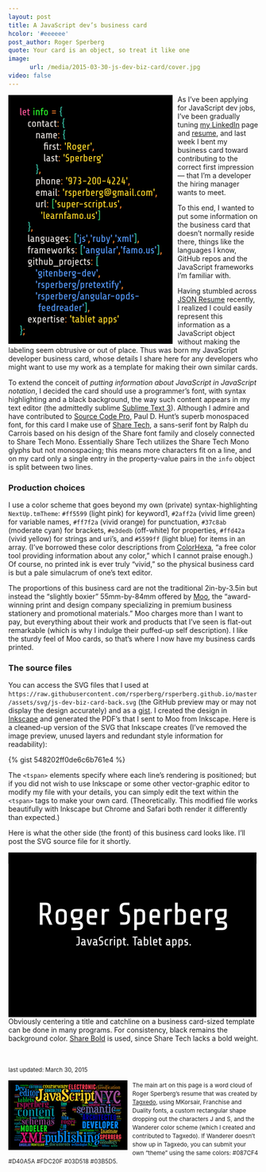 ```yaml
---
layout: post
title: A JavaScript dev’s business card
hcolor: '#eeeeee'
post_author: Roger Sperberg
quote: Your card is an object, so treat it like one
image:
      url: /media/2015-03-30-js-dev-biz-card/cover.jpg
video: false
---
```

<p><img src="/media/2015-03-30-js-dev-biz-card/biz-card-back-500px-tall.png" width="331px" style="float:left; padding-right: 10px;" />As I’ve been applying for JavaScript dev jobs, I’ve been gradually tuning <a href="https://www.linkedin.com/in/rsperberg" title="link to rsperberg profile on LinkedIn">my LinkedIn</a> page and <a href="https://github.com/rsperberg/rsperberg.github.io/blob/master/assets/pdf/Sperberg_resume.pdf" title="link to my resume at GitHub">resume</a>, and last week I bent my business card toward contributing to the correct first impression — that I’m a developer the hiring manager wants to meet.</p>

To this end, I wanted to put some information on the business card that doesn’t normally reside there, things like the languages I know, GitHub repos and the JavaScript frameworks I’m familiar with.

Having stumbled across [JSON Resume](https://jsonresume.org/) recently, I realized I could easily represent this information as a JavaScript object without making the labeling seem obtrusive or out of place. Thus was born my JavaScript developer business card, whose details I share here for any developers who might want to use my work as a template for making their own similar cards.

To extend the conceit of _putting information about JavaScript in JavaScript notation_, I decided the card should use a programmer’s font, with syntax highlighting and a black background, the way such content appears in my text editor (the admittedly sublime [Sublime Text 3](http://www.sublimetext.com/ "link to Sublime Text site")). Although I admire and have contributed to [Source Code Pro](https://github.com/adobe-fonts/source-code-pro "link to Source Code Pro download page"), Paul D. Hunt’s superb monospaced font, for this card I make use of [Share Tech](http://www.google.com/fonts/specimen/Share+Tech "link to Google Fonts page for Share Tech"), a sans-serif font by Ralph du Carrois based on his design of the Share font family and closely connected to Share Tech Mono. Essentially Share Tech utilizes the Share Tech Mono glyphs but not monospacing; this means more characters fit on a line, and on my card only a single entry in the property-value pairs in the `info` object is split between two lines.

### Production choices
I use a color scheme that goes beyond my own (private) syntax-highlighting `NextUp.tmTheme`: `#ff5599` (light pink) for keyword1, `#2aff2a` (vivid lime green) for variable names, `#ff7f2a` (vivid orange) for punctuation, `#37c8ab` (moderate cyan) for brackets, `#e3dedb` (off-white) for properties, `#ffd42a` (vivid yellow) for strings and uri’s, and  `#5599ff` (light blue) for items in an array. (I’ve borrowed these color descriptions from [ColorHexa](colorhexa.com "link to colorhexa.com"), “a free color tool providing information about any color,” which I cannot praise enough.) Of course, no printed ink is ever truly “vivid,” so the physical business card is but a pale simulacrum of one’s text editor.

The proportions of this business card are not the traditional 2in-by-3.5in but instead the “slightly boxier” 55mm-by-84mm offered by [Moo](http://moo.com "link to moo.com"), the “award-winning print and design company specializing in premium business stationery and promotional materials.” Moo charges more than I want to pay, but everything about their work and products that I’ve seen is flat-out remarkable (which is why I indulge their puffed-up self description). I like the sturdy feel of Moo cards, so that’s where I now have my business cards printed.

### The source files
You can access the SVG files that I used at `https://raw.githubusercontent.com/rsperberg/rsperberg.github.io/master/assets/svg/js-dev-biz-card-back.svg` (the GitHub preview may or may not display the design accurately) and as a [gist](https://gist.github.com/rsperberg/548202ff0de6c6b761e4). I created the design in [Inkscape](https://inkscape.org "link to inkscape.org") and generated the PDF’s that I sent to Moo from Inkscape. Here is a cleaned-up version of the SVG that Inkscape creates (I’ve removed the image preview, unused layers and redundant style information for readability):

{% gist 548202ff0de6c6b761e4 %}

The `<tspan>` elements specify where each line’s rendering is positioned; but if you did not wish to use Inkscape or some other vector-graphic editor to modify my file with your details, you can simply edit the text within the `<tspan>` tags to make your own card. (Theoretically. This modified file works beautifully with Inkscape but Chrome and Safari both render it differently than expected.)

Here is what the other side (the front) of this business card looks like. I’ll post the SVG source file for it shortly.

<img src="/media/2015-03-30-js-dev-biz-card/biz-card-front-500px.png" width="500px" style="float:left; padding-right: 200px;" />

Obviously centering a title and catchline on a business card-sized template can be done in many programs. For consistency, black remains the background color. [Share Bold](http://www.google.com/fonts/specimen/Share) is used, since Share Tech lacks a bold weight.

<p>&nbsp; </p>

<small>last updated: March 30, 2015</small>

<small><img src="/media/2015-03-30-js-dev-biz-card/my-resume-word-cloud-240px.png" width="240px" style="float:left; padding-right: 10px;" />The main art on this page is a word cloud of Roger Sperberg’s resume that was created by <a href="http://tagxedo" title="link to Tagxedo site">Tagxedo</a>, using MKorsair, Franchise and Duality fonts, a custom rectangular shape dropping out the characters J and S, and the Wanderer color scheme (which I created and contributed to Tagxedo). If Wanderer doesn’t show up in Tagxedo, you can submit your own “theme” using the same colors: #087CF4 #D40A5A #FDC20F #03D518 #03B5D5.</small>

<p>&nbsp; </p>





